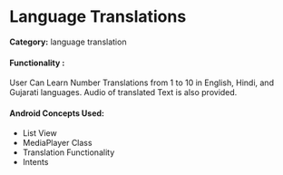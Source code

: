 <h1>Language Translations</h1>

<p><b>Category:</b> language translation</p>


<h4>Functionality : </h4>
<p>User Can Learn Number Translations from 1 to 10 in English, Hindi, and Gujarati languages. Audio of translated Text is also provided.
</p>


<h4>Android Concepts Used:</h4>
<ul>
<li>List View</li>
<li>MediaPlayer Class</li>
<li>Translation Functionality</li>
<li>Intents</li>
</ul>

